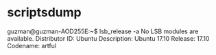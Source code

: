 # scriptsdump

guzman@guzman-AOD255E:~$ lsb_release -a
No LSB modules are available.
Distributor ID:	Ubuntu
Description:	Ubuntu 17.10
Release:	17.10
Codename:	artful
